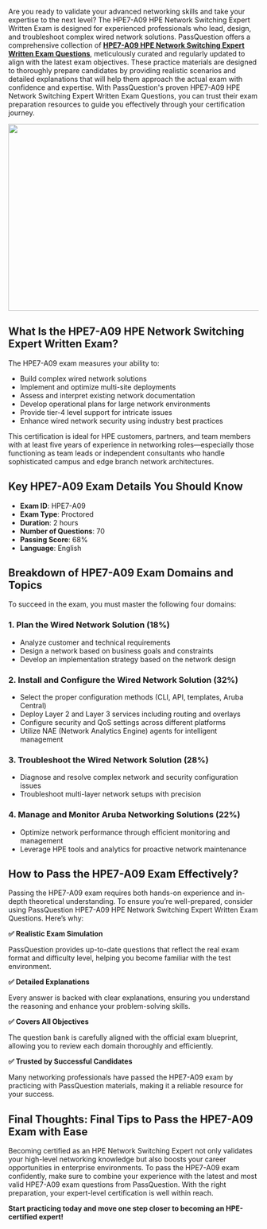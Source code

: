 <p>Are you ready to validate your advanced networking skills and take your expertise to the next level? The HPE7-A09 HPE Network Switching Expert Written Exam is designed for experienced professionals who lead, design, and troubleshoot complex wired network solutions. PassQuestion offers a comprehensive collection of <strong><a href="https://www.passquestion.com/hpe7-a09.html">HPE7-A09 HPE Network Switching Expert Written Exam Questions</a></strong>, meticulously curated and regularly updated to align with the latest exam objectives. These practice materials are designed to thoroughly prepare candidates by providing realistic scenarios and detailed explanations that will help them approach the actual exam with confidence and expertise. With PassQuestion&#39;s proven HPE7-A09 HPE Network Switching Expert Written Exam Questions, you can trust their exam preparation resources to guide you effectively through your certification journey.</p>

<p><img alt="" src="https://www.passquestion.com/uploads/pqcom/images/20250617/ff27c3eabcd5082b6308d2f3a2a3338f.png" style="height:376px; width:618px" /></p>

<h2><strong>What Is the HPE7-A09 HPE Network Switching Expert Written Exam?</strong></h2>

<p>The HPE7-A09 exam measures your ability to:</p>

<ul>
	<li>Build complex wired network solutions</li>
	<li>Implement and optimize multi-site deployments</li>
	<li>Assess and interpret existing network documentation</li>
	<li>Develop operational plans for large network environments</li>
	<li>Provide tier-4 level support for intricate issues</li>
	<li>Enhance wired network security using industry best practices</li>
</ul>

<p>This certification is ideal for HPE customers, partners, and team members with at least five years of experience in networking roles&mdash;especially those functioning as team leads or independent consultants who handle sophisticated campus and edge branch network architectures.</p>

<h2><strong>Key HPE7-A09 Exam Details You Should Know</strong></h2>

<ul>
	<li><strong>Exam ID</strong>: HPE7-A09</li>
	<li><strong>Exam Type</strong>: Proctored</li>
	<li><strong>Duration</strong>: 2 hours</li>
	<li><strong>Number of Questions</strong>: 70</li>
	<li><strong>Passing Score</strong>: 68%</li>
	<li><strong>Language</strong>: English</li>
</ul>

<h2><strong>Breakdown of HPE7-A09 Exam Domains and Topics</strong></h2>

<p>To succeed in the exam, you must master the following four domains:</p>

<h3>1. <strong>Plan the Wired Network Solution (18%)</strong></h3>

<ul>
	<li>Analyze customer and technical requirements</li>
	<li>Design a network based on business goals and constraints</li>
	<li>Develop an implementation strategy based on the network design</li>
</ul>

<h3>2. <strong>Install and Configure the Wired Network Solution (32%)</strong></h3>

<ul>
	<li>Select the proper configuration methods (CLI, API, templates, Aruba Central)</li>
	<li>Deploy Layer 2 and Layer 3 services including routing and overlays</li>
	<li>Configure security and QoS settings across different platforms</li>
	<li>Utilize NAE (Network Analytics Engine) agents for intelligent management</li>
</ul>

<h3>3. <strong>Troubleshoot the Wired Network Solution (28%)</strong></h3>

<ul>
	<li>Diagnose and resolve complex network and security configuration issues</li>
	<li>Troubleshoot multi-layer network setups with precision</li>
</ul>

<h3>4. <strong>Manage and Monitor Aruba Networking Solutions (22%)</strong></h3>

<ul>
	<li>Optimize network performance through efficient monitoring and management</li>
	<li>Leverage HPE tools and analytics for proactive network maintenance</li>
</ul>

<h2><strong>How to Pass the HPE7-A09 Exam Effectively?</strong></h2>

<p>Passing the HPE7-A09 exam requires both hands-on experience and in-depth theoretical understanding. To ensure you&rsquo;re well-prepared, consider using PassQuestion HPE7-A09 HPE Network Switching Expert Written Exam Questions. Here&rsquo;s why:</p>

<p><strong>✅ Realistic Exam Simulation</strong></p>

<p>PassQuestion provides up-to-date questions that reflect the real exam format and difficulty level, helping you become familiar with the test environment.</p>

<p><strong>✅ Detailed Explanations</strong></p>

<p>Every answer is backed with clear explanations, ensuring you understand the reasoning and enhance your problem-solving skills.</p>

<p><strong>✅ Covers All Objectives</strong></p>

<p>The question bank is carefully aligned with the official exam blueprint, allowing you to review each domain thoroughly and efficiently.</p>

<p><strong>✅ Trusted by Successful Candidates</strong></p>

<p>Many networking professionals have passed the HPE7-A09 exam by practicing with PassQuestion materials, making it a reliable resource for your success.</p>

<h2><strong>Final Thoughts: Final Tips to Pass the HPE7-A09 Exam with Ease</strong></h2>

<p>Becoming certified as an HPE Network Switching Expert not only validates your high-level networking knowledge but also boosts your career opportunities in enterprise environments. To pass the HPE7-A09 exam confidently, make sure to combine your experience with the latest and most valid HPE7-A09 exam questions from PassQuestion. With the right preparation, your expert-level certification is well within reach.</p>

<p><strong>Start practicing today and move one step closer to becoming an HPE-certified expert!</strong></p>

<p><!-- notionvc: 5c363fce-b84e-4086-88bb-15626ecf10c6 --></p>
